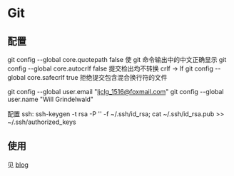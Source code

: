# Git

## 配置

git config --global core.quotepath false 使 git 命令输出中的中文正确显示
git config --global core.autocrlf false 提交检出均不转换 crlf -> lf
git config --global core.safecrlf true 拒绝提交包含混合换行符的文件

git config --global user.email "ljclg_1516@foxmail.com"
git config --global user.name "Will Grindelwald"

配置 ssh: ssh-keygen -t rsa -P '' -f ~/.ssh/id_rsa; cat ~/.ssh/id_rsa.pub >> ~/.ssh/authorized_keys

## 使用

见 [blog]()
